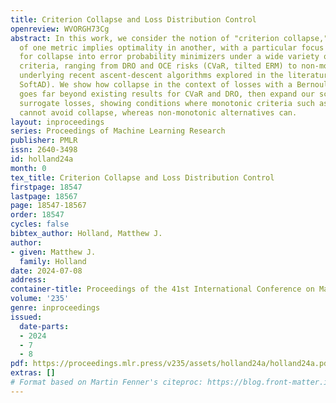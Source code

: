 ```yaml
---
title: Criterion Collapse and Loss Distribution Control
openreview: WVORGH73Cg
abstract: In this work, we consider the notion of "criterion collapse," in which optimization
  of one metric implies optimality in another, with a particular focus on conditions
  for collapse into error probability minimizers under a wide variety of learning
  criteria, ranging from DRO and OCE risks (CVaR, tilted ERM) to non-monotonic criteria
  underlying recent ascent-descent algorithms explored in the literature (Flooding,
  SoftAD). We show how collapse in the context of losses with a Bernoulli distribution
  goes far beyond existing results for CVaR and DRO, then expand our scope to include
  surrogate losses, showing conditions where monotonic criteria such as tilted ERM
  cannot avoid collapse, whereas non-monotonic alternatives can.
layout: inproceedings
series: Proceedings of Machine Learning Research
publisher: PMLR
issn: 2640-3498
id: holland24a
month: 0
tex_title: Criterion Collapse and Loss Distribution Control
firstpage: 18547
lastpage: 18567
page: 18547-18567
order: 18547
cycles: false
bibtex_author: Holland, Matthew J.
author:
- given: Matthew J.
  family: Holland
date: 2024-07-08
address:
container-title: Proceedings of the 41st International Conference on Machine Learning
volume: '235'
genre: inproceedings
issued:
  date-parts:
  - 2024
  - 7
  - 8
pdf: https://proceedings.mlr.press/v235/assets/holland24a/holland24a.pdf
extras: []
# Format based on Martin Fenner's citeproc: https://blog.front-matter.io/posts/citeproc-yaml-for-bibliographies/
---
```

